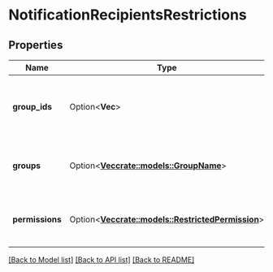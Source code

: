 # NotificationRecipientsRestrictions

## Properties

Name | Type | Description | Notes
------------ | ------------- | ------------- | -------------
**group_ids** | Option<**Vec<String>**> | List of groupId memberships required to receive the notification. | [optional]
**groups** | Option<[**Vec<crate::models::GroupName>**](GroupName.md)> | List of group memberships required to receive the notification. | [optional]
**permissions** | Option<[**Vec<crate::models::RestrictedPermission>**](RestrictedPermission.md)> | List of permissions required to receive the notification. | [optional]

[[Back to Model list]](../README.md#documentation-for-models) [[Back to API list]](../README.md#documentation-for-api-endpoints) [[Back to README]](../README.md)


